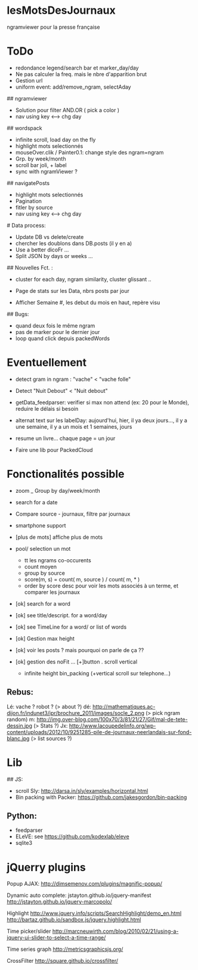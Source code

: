 # lesMotsDesJournaux
ngramviewer pour la presse française


ToDo
====
* redondance legend/search bar   et  marker_day/day
* Ne pas calculer la freq. mais le nbre d'apparition brut
* Gestion url
* uniform event: add/remove_ngram, selectAday

## ngramviewer
* Solution pour filter AND.OR  ( pick a color )
* nav using key <--> chg day

## wordspack
* infinite scroll, load day on the fly
* highlight mots selectionnés
* mouseOver.clik / Painter0.1: change style des ngram=ngram
* Grp. by week/month
* scroll bar joli, + label
* sync with ngramViewer ?

## navigatePosts
* highlight mots selectionnés
* Pagination
* fitler by source
* nav using key <--> chg day

# Data process:
* Update DB vs delete/create
* chercher les doublons dans DB.posts (il y en a)
* Use a better dicoFr ...
* Split JSON by days or weeks ...

## Nouvelles Fct. :
* cluster for each day, ngram similarity, cluster glissant ..
* Page de stats sur les Data, nbrs posts par jour


* Afficher Semaine #, les debut du mois en haut, repère visu


## Bugs:
* quand deux fois le même ngram
* pas de marker pour le dernier jour
* loop quand click depuis packedWords

Eventuellement
==============
* detect gram in ngram : "vache" < "vache folle"
* Detect "Nuit Debout" < "Nuit debout"
* getData_feedparser: verifier si max non attend (ex: 20 pour le Monde), reduire le délais si besoin

* alternat text sur les labelDay:  aujourd'hui, hier, il ya deux jours..., il y a une semaine, il y a un mois et 1 semaines, jours

* resume un livre... chaque page = un jour
* Faire une lib pour PackedCloud

Fonctionalités possible
=======================
* zoom _ Group by day/week/month
* search for a date

* Compare source - journaux, filtre par journaux
* smartphone support
* [plus de mots] affiche plus de mots

* pool/ selection un mot
  - tt les ngrams co-occurents
  - count moyen
  - group by source
  - score(m, s) = count( m, source ) / count( m, * )
  - order by score desc
pour voir les mots associés à un terme, et comparer les journaux


* [ok] search for a word
* [ok] see title/descript. for a word/day
* [ok] see TimeLine for a word/ or list of words
* [ok] Gestion max height
* [ok] voir les posts ?  mais pourquoi on parle de ça ??
* [ok] gestion des noFit ... [+]button . scroll vertical
  - infinite height bin_packing (+vertical scroll sur telephone...)


## Rebus:
Lé: vache ? robot ? (> about ?)
dé: http://mathematiques.ac-dijon.fr/indunet3/ipr/brochure_2011/images/socle_2.png
(> pick ngram random)
m: http://img.over-blog.com/100x70/3/81/21/27/Gif/mal-de-tete-dessin.jpg
(> Stats ?)
Jx: http://www.lacoupedelinfo.org/wp-content/uploads/2012/10/9251285-pile-de-journaux-neerlandais-sur-fond-blanc.jpg
(> list sources ?)


Lib
===
## JS:
* scroll Sly: http://darsa.in/sly/examples/horizontal.html
* Bin packing with Packer: https://github.com/jakesgordon/bin-packing

## Python:
* feedparser
* ELeVE: see https://github.com/kodexlab/eleve
* sqlite3



jQuerry plugins
===============

Popup AJAX:
http://dimsemenov.com/plugins/magnific-popup/

Dynamic auto complete:
jstayton.github.io/jquery-manifest
http://jstayton.github.io/jquery-marcopolo/

Highlight
http://www.jquery.info/scripts/SearchHighlight/demo_en.html
http://bartaz.github.io/sandbox.js/jquery.highlight.html

Time picker/slider
http://marcneuwirth.com/blog/2010/02/21/using-a-jquery-ui-slider-to-select-a-time-range/

Time series graph
http://metricsgraphicsjs.org/

CrossFilter
http://square.github.io/crossfilter/
